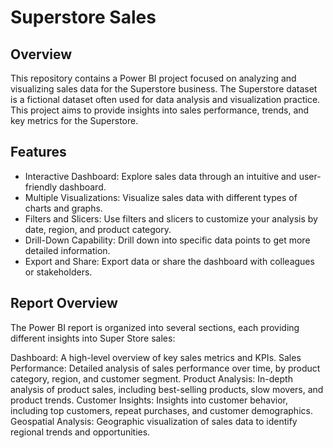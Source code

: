 # Superstore Sales

## Overview
This repository contains a Power BI project focused on analyzing and visualizing sales data for the Superstore business. The Superstore dataset is a fictional dataset often used for data analysis and visualization practice. This project aims to provide insights into sales performance, trends, and key metrics for the Superstore.

## Features

- Interactive Dashboard: Explore sales data through an intuitive and user-friendly dashboard.
- Multiple Visualizations: Visualize sales data with different types of charts and graphs.
- Filters and Slicers: Use filters and slicers to customize your analysis by date, region, and product category.
- Drill-Down Capability: Drill down into specific data points to get more detailed information.
- Export and Share: Export data or share the dashboard with colleagues or stakeholders.

## Report Overview
The Power BI report is organized into several sections, each providing different insights into Super Store sales:

Dashboard: A high-level overview of key sales metrics and KPIs.
Sales Performance: Detailed analysis of sales performance over time, by product category, region, and customer segment.
Product Analysis: In-depth analysis of product sales, including best-selling products, slow movers, and product trends.
Customer Insights: Insights into customer behavior, including top customers, repeat purchases, and customer demographics.
Geospatial Analysis: Geographic visualization of sales data to identify regional trends and opportunities.
